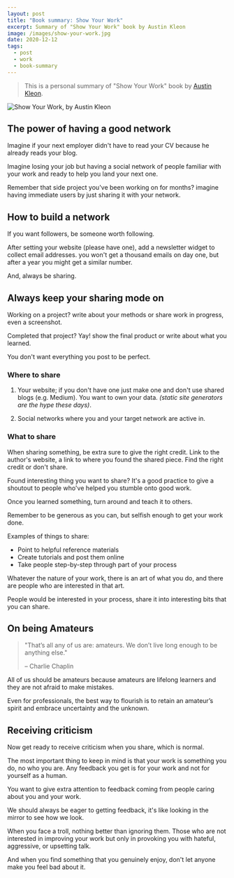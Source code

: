```yaml
---
layout: post
title: "Book summary: Show Your Work"
excerpt: Summary of "Show Your Work" book by Austin Kleon
image: /images/show-your-work.jpg
date: 2020-12-12
tags:
  - post
  - work
  - book-summary
---
```


> This is a personal summary of "Show Your Work" book by [Austin Kleon](https://austinkleon.com/).

![Show Your Work, by Austin Kleon](/images/show-your-work.jpg)

## The power of having a good network

Imagine if your next employer didn't have to read your CV because he already reads your blog.

Imagine losing your job but having a social network of people familiar with your work and ready to help you land your next one.

Remember that side project you've been working on for months? imagine having immediate users by just sharing it with your network.

## How to build a network

If you want followers, be someone worth following.

After setting your website (please have one), add a newsletter widget to collect email addresses. you won't get a thousand emails on day one, but after a year you might get a similar number.

And, always be sharing.

## Always keep your sharing mode on

Working on a project? write about your methods or share work in progress, even a screenshot.

Completed that project? Yay! show the final product or write about what you learned.

You don't want everything you post to be perfect.

### Where to share

1. Your website; if you don't have one just make one and don't use shared blogs (e.g. Medium). You want to own your data. _(static site generators are the hype these days)_.

2. Social networks where you and your target network are active in.

### What to share

When sharing something, be extra sure to give the right credit. Link to the author's website, a link to where you found the shared piece. Find the right credit or don't share.

Found interesting thing you want to share? It's a good practice to give a shoutout to people who've helped you stumble onto good work.

Once you learned something, turn around and teach it to others.

Remember to be generous as you can, but selfish enough to get your work done.

Examples of things to share:

- Point to helpful reference materials
- Create tutorials and post them online
- Take people step-by-step through part of your process

Whatever the nature of your work, there is an art of what you do, and there are people who are interested in that art.

People would be interested in your process, share it into interesting bits that you can share.

## On being Amateurs

> "That’s all any of us are: amateurs. We don’t live long enough to be anything else."
>
> – Charlie Chaplin

All of us should be amateurs because amateurs are lifelong learners and they are not afraid to make mistakes.

Even for professionals, the best way to flourish is to retain an amateur’s spirit and embrace uncertainty and the unknown.

## Receiving criticism

Now get ready to receive criticism when you share, which is normal.

The most important thing to keep in mind is that your work is something you do, no who you are. Any feedback you get is for your work and not for yourself as a human.

You want to give extra attention to feedback coming from people caring about you and your work.

We should always be eager to getting feedback, it's like looking in the mirror to see how we look.

When you face a troll, nothing better than ignoring them. Those who are not interested in improving your work but only in provoking you with hateful, aggressive, or upsetting talk.

And when you find something that you genuinely enjoy, don't let anyone make you feel bad about it.
